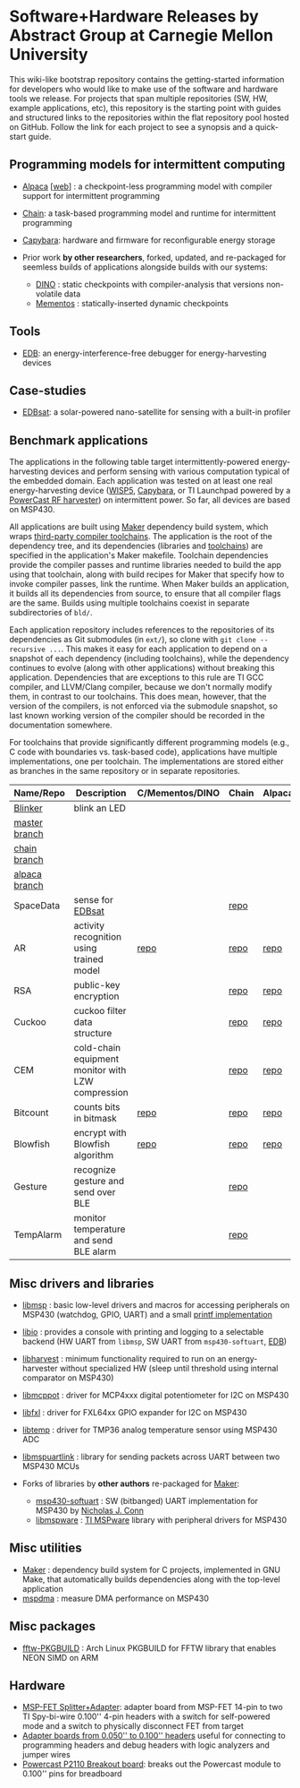 # Software+Hardware Releases by Abstract Group at Carnegie Mellon University

This wiki-like bootstrap repository contains the getting-started information
for developers who would like to make use of the software and hardware tools we
release. For projects that span multiple repositories (SW, HW, example
applications, etc), this repository is the starting point with guides and
structured links to the repositories within the flat repository pool hosted on
GitHub. Follow the link for each project to see a synopsis and a quick-start
guide.

## Programming models for intermittent computing

* [Alpaca](Alpaca.md) \[[web](https://cmuabstract.github.io/alpaca-landing-page/)\] :
a checkpoint-less programming model with compiler support for intermittent programming
* [Chain](Chain.md): a task-based programming model and runtime for intermittent programming
* [Capybara](Capybara.md): hardware and firmware for reconfigurable energy storage

* Prior work **by other researchers**, forked, updated, and re-packaged for
  seemless builds of applications alongside builds with our systems:

    - [DINO](DINO.md) : static checkpoints with compiler-analysis that versions non-volatile data
    - [Mementos](Mementos.md) : statically-inserted dynamic checkpoints

## Tools

* [EDB](EDB.md): an energy-interference-free debugger for energy-harvesting devices

## Case-studies

* [EDBsat](EDBsat.md): a solar-powered nano-satellite for sensing with a built-in profiler

## Benchmark applications

The applications in the following table target intermittently-powered
energy-harvesting devices and perform sensing with various computation typical
of the embedded domain. Each application was tested on at least one real
energy-harvesting device ([WISP5](http://wisp5.wikispaces.com/WISP+Home),
[Capybara](Capybara.md), or TI Launchpad powered by a
[PowerCast RF
harvester](http://www.powercastco.com/products/powerharvester-receivers/)) on
intermittent power. So far, all devices are based on MSP430.

All applications are built using [Maker](https://github.com/CMUAbstract/maker)
dependency build system, which wraps [third-party compiler
toolchains](Toolchains.md). The application is the root of the dependency tree,
and
its dependencies (libraries and
[toolchains](#programming-models-and-runtimes-for-intermittently-powered-hardware))
are specified in the application\'s Maker makefile.  Toolchain dependencies
provide the compiler passes and runtime libraries needed to build the app using
that toolchain, along with build recipes for Maker that specify how to invoke
compiler passes, link the runtime. When Maker builds an application, it builds
all its dependencies from source, to ensure that all compiler flags are the
same. Builds using multiple toolchains coexist in separate subdirectories of
`bld/`.

Each application repository includes references to the repositories of its
dependencies as Git submodules (in `ext/`), so clone with `git clone
--recursive ...`. This makes it easy for each application to depend on a
snapshot of each dependency (including toolchains), while the dependency
continues to evolve (along with other applications) without breaking this
application. Dependencies that are exceptions to this rule are TI GCC
compiler, and LLVM/Clang compiler, because we don\'t normally modify them,
in contrast to our toolchains. This does mean, however, that the
version of the compilers, is not enforced via the submodule snapshot, so last
known working version of the compiler should be recorded in the documentation
somewhere.

For toolchains that provide significantly different programming models (e.g., C
code with boundaries vs\. task-based code), applications have multiple
implementations, one per toolchain.  The implementations are stored either as
branches in the same repository or in separate repositories.

| Name/Repo | Description  | C/Mementos/DINO | Chain | Alpaca |
| ------- | ------------ | ------ | ----- | ------ |
| [Blinker](https://github.com/CMUAbstract/app-blinker) | blink an LED |
[master branch](https://github.com/CMUAbstract/app-blinker) |
[chain branch](https://github.com/CMUAbstract/app-blinker/tree/chain) |
[alpaca branch](https://github.com/CMUAbstract/app-blinker/tree/alpaca) |
| SpaceData | sense for [EDBsat](EDBsat.md) | | [repo](https://github.com/CMUAbstract/app-space-data-chain) | |
| AR | activity recognition using trained model | [repo](https://github.com/CMUAbstract/app-activity-chkpt) | [repo](https://github.com/CMUAbstract/app-activity-chain) | [repo](https://github.com/CMUAbstract/alpaca-activity) |
| RSA | public-key encryption | | [repo](https://github.com/CMUAbstract/app-rsa-chain) | [repo](https://github.com/CMUAbstract/alpaca-rsa) |
| Cuckoo | cuckoo filter data structure | | [repo](https://github.com/CMUAbstract/app-cuckoo-chain) | [repo](https://github.com/CMUAbstract/alpaca-cuckoo) |
| CEM | cold-chain equipment monitor with LZW compression | | [repo](https://github.com/CMUAbstract/app-temp-log-chain) | [repo](https://github.com/CMUAbstract/alpaca-temp-log) |
| Bitcount | counts bits in bitmask | [repo](https://github.com/CMUAbstract/dino_bitcount) | [repo](https://github.com/CMUAbstract/chain-bitcount) | [repo](https://github.com/CMUAbstract/alpaca-bitcount) |
| Blowfish | encrypt with Blowfish algorithm | [repo](https://github.com/CMUAbstract/dino_blowfish) | [repo](https://github.com/CMUAbstract/chain-blowfish) | [repo](https://github.com/CMUAbstract/alpaca-blowfish) |
| Gesture | recognize gesture and send over BLE | | [repo](https://github.com/CMUAbstract/app-gesture) | |
| TempAlarm | monitor temperature and send BLE alarm | | [repo](https://github.com/CMUAbstract/app-tempalarm) | |

## Misc drivers and libraries

* [libmsp](https://github.com/CMUAbstract/libmsp) : basic low-level drivers and
  macros for accessing peripherals on MSP430 (watchdog, GPIO, UART) and a small
  [printf implementation](http://forum.43oh.com/topic/1289-tiny-printf-c-version/#entry10652)
* [libio](https://github.com/CMUAbstract/libio) : provides a console with printing
  and logging to a selectable backend (HW UART from `libmsp`, SW UART from
  `msp430-softuart`, [EDB](EDB.md))
* [libharvest](https://github.com/CMUAbstract/libharvest) : minimum
  functionality required to run on an energy-harvester without specialized HW
  (sleep until threshold using internal comparator on MSP430)
* [libmcppot](https://github.com/CMUAbstract/libmcppot) : driver for MCP4xxx
  digital potentiometer for I2C on MSP430
* [libfxl](https://github.com/CMUAbstract/libfxl) : driver for FXL64xx
  GPIO expander for I2C on MSP430
* [libtemp](https://github.com/CMUAbstract/libtemp) : driver for TMP36 analog
  temperature sensor using MSP430 ADC
* [libmspuartlink](https://github.com/CMUAbstract/libmspuartlink) : library
  for sending packets across UART between two MSP430 MCUs

* Forks of libraries by **other authors** re-packaged for [Maker](https://github.com/CMUAbstract/maker):

  - [msp430-softuart](https://github.com/CMUAbstract/msp430-softuart) : SW (bitbanged) UART
  implementation for MSP430 by [Nicholas J.  Conn](https://github.com/wendlers/msp430-softuart)
  - [libmspware](https://github.com/CMUAbstract/libmspware) : [TI
    MSPware](http://www.ti.com/tool/mspware) library with peripheral drivers for MSP430

## Misc utilities

* [Maker](https://github.com/CMUAbstract/maker) : dependency build system for C projects,
  implemented in GNU Make, that automatically builds dependencies along with the
  top-level application
* [mspdma](https://github.com/CMUAbstract/mspdma) : measure DMA performance on MSP430

## Misc packages

* [fftw-PKGBUILD](https://github.com/CMUAbstract/fftw-PKGBUILD) : Arch Linux
  PKGBUILD for FFTW library that enables NEON SIMD on ARM

## Hardware

* [MSP-FET Splitter+Adapter](https://github.com/CMUAbstract/msp-fet-splitter): adapter board
from MSP-FET 14-pin to two TI Spy-bi-wire 0.100'' 4-pin headers with a switch for self-powered
mode and a switch to physically disconnect FET from target
* [Adapter boards from 0.050'' to 0.100'' headers](https://github.com/CMUAbstract/adapter-50-100mil)
useful for connecting to programming headers and debug headers with logic analyzers and
jumper wires
* [Powercast P2110 Breakout board](https://github.com/CMUAbstract/powercast-2110-breakout):
breaks out the Powercast module to 0.100'' pins for breadboard
